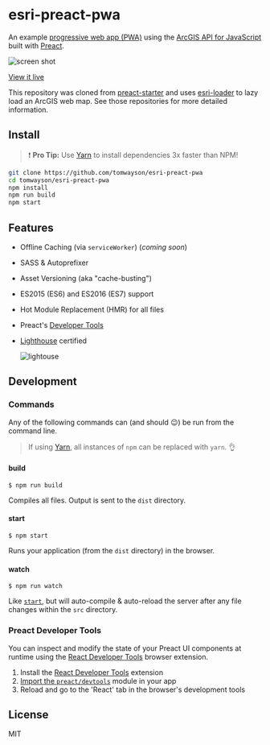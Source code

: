 # esri-preact-pwa

An example [progressive web app (PWA)](https://developers.google.com/web/progressive-web-apps/) using the [ArcGIS API for JavaScript](https://developers.arcgis.com/javascript/) built with [Preact](https://github.com/developit/preact).

![screen shot](https://cloud.githubusercontent.com/assets/662944/25562231/11e24fc6-2d35-11e7-955d-cbd7d1eec46d.png)

[View it live](https://esri-preact-pwa.now.sh/)

This repository was cloned from  [preact-starter](https://github.com/lukeed/preact-starter) and uses [esri-loader](https://github.com/Esri/esri-loader/) to lazy load an ArcGIS web map. See those repositories for more detailed information.

## Install

> :exclamation: **Pro Tip:** Use [Yarn](https://yarnpkg.com/) to install dependencies 3x faster than NPM!

```sh
git clone https://github.com/tomwayson/esri-preact-pwa
cd tomwayson/esri-preact-pwa
npm install
npm run build
npm start
```

## Features

* Offline Caching (via `serviceWorker`) (*coming soon*)
* SASS & Autoprefixer
* Asset Versioning (aka "cache-busting")
* ES2015 (ES6) and ES2016 (ES7) support
* Hot Module Replacement (HMR) for all files
* Preact's [Developer Tools](#preact-developer-tools)
* [Lighthouse](https://github.com/GoogleChrome/lighthouse) certified

  ![lightouse](src/static/img/lighthouse.jpg)

## Development

### Commands

Any of the following commands can (and should :wink:) be run from the command line.

> If using [Yarn](https://yarnpkg.com/), all instances of `npm` can be replaced with `yarn`. :ok_hand:

#### build

```
$ npm run build
```

Compiles all files. Output is sent to the `dist` directory.

#### start

```
$ npm start
```

Runs your application (from the `dist` directory) in the browser.

#### watch

```
$ npm run watch
```

Like [`start`](#start), but will auto-compile & auto-reload the server after any file changes within the `src` directory.

### Preact Developer Tools

You can inspect and modify the state of your Preact UI components at runtime using the [React Developer Tools](https://github.com/facebook/react-devtools) browser extension.

1. Install the [React Developer Tools](https://github.com/facebook/react-devtools) extension
2. [Import the `preact/devtools`](src/index.js#L23) module in your app
3. Reload and go to the 'React' tab in the browser's development tools

## License

MIT
